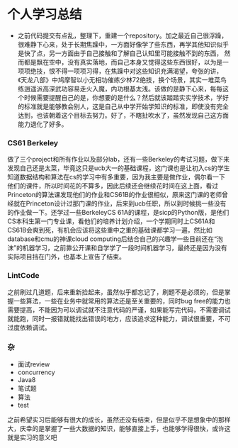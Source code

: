 # 个人学习总结
- 之前代码提交有点乱，整理下，重建一个repository。加之最近自己很浮躁，很难静下心来，处于长期焦躁中，一方面好像学了些东西，再学其他知识似乎是快了点，另一方面由于自己接触和了解自己认知里可能接触不到的东西，
然而都是飘在空中，没有真实落地，而自己本身又觉得这些东西很好，以为是一项项绝技，恨不得一项项习得，在焦躁中对这些知识充满渴望，夸张的讲，《天龙八部》中鸠摩智以小无相功催练少林72绝技，换个场景，其实一堆菜鸟练逍遥派高深武功容易走火入魔，内功根基太浅。该做的是静下心来，每每这个时候需要提醒自己的是，你想要的是什么？然后就该踏踏实实学技术，学好的标准就是能够教会别人，这是自己从中学开始学知识的标准，即使没有完全达到，也该朝着这个目标去努力。好了，不瞎扯吹水了，虽然发现自己这方面能力退化了好多。
### CS61 Berkeley
做了三个project和所有作业以及部分lab，还有一些Berkeley的考试习题，做下来发现自己还是太菜，毕竟这只是ucb大一的基础课程，这门课也是让初入cs的学生知道数据结构和算法在cs的学习中有多重要，因为我主要是做作业，偶尔看一下他们的课件，所以时间花的不算多，因此后续还会继续花时间在这上面，看过Princeton的算法课发现他们的作业和CS61B的作业很相似，原来这门课的老师曾经就在Princeton设计过那门课的作业，后来到ucb任职，所以到时候挑一些没有的作业做一下。还学过一些BerkeleyCS 61A的课程，是sicp的Python版，是他们CS本科生第一门专业课，看他们的培养计划介绍，一个学期同时上CS61A和CS61B会爽到死，有机会应该将这些重中之重的基础课都学习一遍，然比如database和cmu的神课cloud computing后结合自己的兴趣学一些目前还在“泡沫”的机器学习，之前靠公开课和自学学了一段时间机器学习，最终还是因为没有实际项目挡在门外，也基本上宣告了结束。
### LintCode
之前刷过几道题，后来重新捡起来，虽然似乎都忘记了，刷题不是必须的，但是掌握一些算法，一些在业务中就常用的算法还是至关重要的，同时bug free的能力也需要提高，不能因为可以调试就不注意代码的严谨，如果能写完代码，不需要调试就能跑，同时一报错就能找出错误的地方，应该追求这种能力，调试很重要，不可过度依赖调试。
### 杂
* 面试review
* concurrency
* Java8
* 笔试题
* 算法
* test

之前希望实习后能够有很大的成长，虽然还没有结束，但是似乎不是想象中的那样大，庆幸的是掌握了一些大数据的知识，能够直接上手，也能够学得很快，或许这就是实习的意义吧

<!-- 最近越发觉得后端开发数据结构算法太重要了，为了春招有竞争力，想从以下几个方面准备：
1. 数据结构与算法(cs61b、数据结构与算法分析、九章、强化、剑指offer)
2. JVM(再次全面的看一遍深入JVM，看JVM优化，争取做一些实战)
3. 并发(Java并发编程实战，之前看过一本简单的cookbook)
4. Spring底层，之前会用，但不深入。
5. 数据库(**)
...其实还有很多，只能慢慢补，比如操作系统和编译原理... -->
    